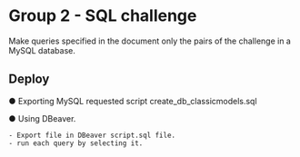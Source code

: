 
# Group 2 - SQL challenge

Make queries specified in the document only the pairs of the challenge in a MySQL database.
## Deploy

● Exporting MySQL requested script create_db_classicmodels.sql

● Using DBeaver.
```
- Export file in DBeaver script.sql file.
- run each query by selecting it. 
``` 
